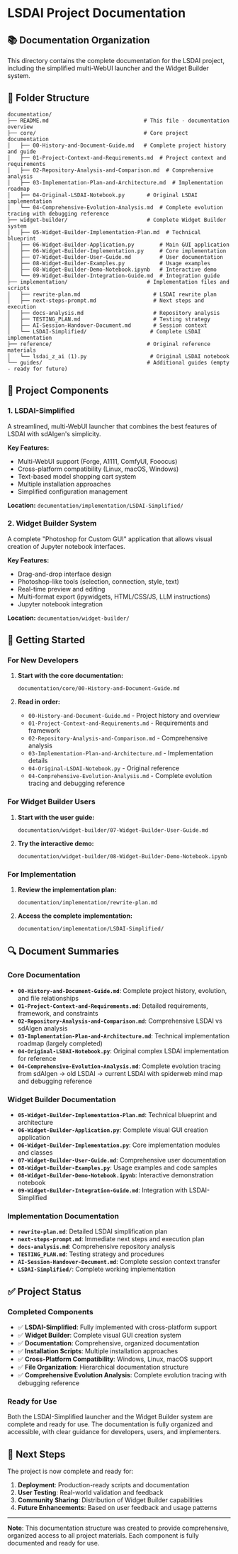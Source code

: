 # LSDAI Project Documentation

## 📚 **Documentation Organization**

This directory contains the complete documentation for the LSDAI project, including the simplified multi-WebUI launcher and the Widget Builder system.

## 📁 **Folder Structure**

```
documentation/
├── README.md                              # This file - documentation overview
├── core/                                  # Core project documentation
│   ├── 00-History-and-Document-Guide.md   # Complete project history and guide
│   ├── 01-Project-Context-and-Requirements.md  # Project context and requirements
│   ├── 02-Repository-Analysis-and-Comparison.md  # Comprehensive analysis
│   ├── 03-Implementation-Plan-and-Architecture.md  # Implementation roadmap
│   ├── 04-Original-LSDAI-Notebook.py       # Original LSDAI implementation
│   └── 04-Comprehensive-Evolution-Analysis.md  # Complete evolution tracing with debugging reference
├── widget-builder/                         # Complete Widget Builder system
│   ├── 05-Widget-Builder-Implementation-Plan.md  # Technical blueprint
│   ├── 06-Widget-Builder-Application.py        # Main GUI application
│   ├── 06-Widget-Builder-Implementation.py     # Core implementation
│   ├── 07-Widget-Builder-User-Guide.md         # User documentation
│   ├── 08-Widget-Builder-Examples.py           # Usage examples
│   ├── 08-Widget-Builder-Demo-Notebook.ipynb   # Interactive demo
│   └── 09-Widget-Builder-Integration-Guide.md  # Integration guide
├── implementation/                         # Implementation files and scripts
│   ├── rewrite-plan.md                       # LSDAI rewrite plan
│   ├── next-steps-prompt.md                  # Next steps and execution
│   ├── docs-analysis.md                      # Repository analysis
│   ├── TESTING_PLAN.md                       # Testing strategy
│   ├── AI-Session-Handover-Document.md       # Session context
│   └── LSDAI-Simplified/                    # Complete LSDAI implementation
├── reference/                              # Original reference materials
│   └── lsdai_z_ai (1).py                    # Original LSDAI notebook
└── guides/                                 # Additional guides (empty - ready for future)
```

## 🎯 **Project Components**

### **1. LSDAI-Simplified**
A streamlined, multi-WebUI launcher that combines the best features of LSDAI with sdAIgen's simplicity.

**Key Features:**
- Multi-WebUI support (Forge, A1111, ComfyUI, Fooocus)
- Cross-platform compatibility (Linux, macOS, Windows)
- Text-based model shopping cart system
- Multiple installation approaches
- Simplified configuration management

**Location:** `documentation/implementation/LSDAI-Simplified/`

### **2. Widget Builder System**
A complete "Photoshop for Custom GUI" application that allows visual creation of Jupyter notebook interfaces.

**Key Features:**
- Drag-and-drop interface design
- Photoshop-like tools (selection, connection, style, text)
- Real-time preview and editing
- Multi-format export (ipywidgets, HTML/CSS/JS, LLM instructions)
- Jupyter notebook integration

**Location:** `documentation/widget-builder/`

## 📖 **Getting Started**

### **For New Developers**

1. **Start with the core documentation:**
   ```
   documentation/core/00-History-and-Document-Guide.md
   ```

2. **Read in order:**
   - `00-History-and-Document-Guide.md` - Project history and overview
   - `01-Project-Context-and-Requirements.md` - Requirements and framework
   - `02-Repository-Analysis-and-Comparison.md` - Comprehensive analysis
   - `03-Implementation-Plan-and-Architecture.md` - Implementation details
   - `04-Original-LSDAI-Notebook.py` - Original reference
   - `04-Comprehensive-Evolution-Analysis.md` - Complete evolution tracing and debugging reference

### **For Widget Builder Users**

1. **Start with the user guide:**
   ```
   documentation/widget-builder/07-Widget-Builder-User-Guide.md
   ```

2. **Try the interactive demo:**
   ```
   documentation/widget-builder/08-Widget-Builder-Demo-Notebook.ipynb
   ```

### **For Implementation**

1. **Review the implementation plan:**
   ```
   documentation/implementation/rewrite-plan.md
   ```

2. **Access the complete implementation:**
   ```
   documentation/implementation/LSDAI-Simplified/
   ```

## 🔍 **Document Summaries**

### **Core Documentation**

- **`00-History-and-Document-Guide.md`**: Complete project history, evolution, and file relationships
- **`01-Project-Context-and-Requirements.md`**: Detailed requirements, framework, and constraints
- **`02-Repository-Analysis-and-Comparison.md`**: Comprehensive LSDAI vs sdAIgen analysis
- **`03-Implementation-Plan-and-Architecture.md`**: Technical implementation roadmap (largely completed)
- **`04-Original-LSDAI-Notebook.py`**: Original complex LSDAI implementation for reference
- **`04-Comprehensive-Evolution-Analysis.md`**: Complete evolution tracing from sdAIgen → old LSDAI → current LSDAI with spiderweb mind map and debugging reference

### **Widget Builder Documentation**

- **`05-Widget-Builder-Implementation-Plan.md`**: Technical blueprint and architecture
- **`06-Widget-Builder-Application.py`**: Complete visual GUI creation application
- **`06-Widget-Builder-Implementation.py`**: Core implementation modules and classes
- **`07-Widget-Builder-User-Guide.md`**: Comprehensive user documentation
- **`08-Widget-Builder-Examples.py`**: Usage examples and code samples
- **`08-Widget-Builder-Demo-Notebook.ipynb`**: Interactive demonstration notebook
- **`09-Widget-Builder-Integration-Guide.md`**: Integration with LSDAI-Simplified

### **Implementation Documentation**

- **`rewrite-plan.md`**: Detailed LSDAI simplification plan
- **`next-steps-prompt.md`**: Immediate next steps and execution plan
- **`docs-analysis.md`**: Comprehensive repository analysis
- **`TESTING_PLAN.md`**: Testing strategy and procedures
- **`AI-Session-Handover-Document.md`**: Complete session context transfer
- **`LSDAI-Simplified/`**: Complete working implementation

## ✅ **Project Status**

### **Completed Components**

- ✅ **LSDAI-Simplified**: Fully implemented with cross-platform support
- ✅ **Widget Builder**: Complete visual GUI creation system
- ✅ **Documentation**: Comprehensive, organized documentation
- ✅ **Installation Scripts**: Multiple installation approaches
- ✅ **Cross-Platform Compatibility**: Windows, Linux, macOS support
- ✅ **File Organization**: Hierarchical documentation structure
- ✅ **Comprehensive Evolution Analysis**: Complete evolution tracing with debugging reference

### **Ready for Use**

Both the LSDAI-Simplified launcher and the Widget Builder system are complete and ready for use. The documentation is fully organized and accessible, with clear guidance for developers, users, and implementers.

## 🚀 **Next Steps**

The project is now complete and ready for:
1. **Deployment**: Production-ready scripts and documentation
2. **User Testing**: Real-world validation and feedback
3. **Community Sharing**: Distribution of Widget Builder capabilities
4. **Future Enhancements**: Based on user feedback and usage patterns

---

**Note**: This documentation structure was created to provide comprehensive, organized access to all project materials. Each component is fully documented and ready for use.
